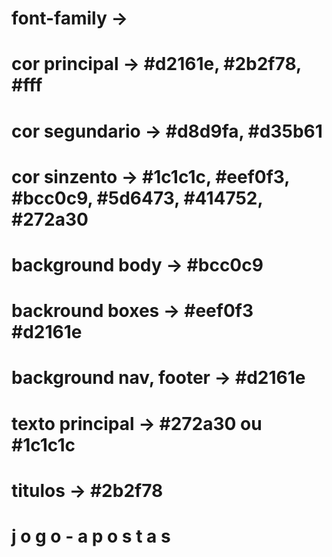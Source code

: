 # font-family ->

# cor principal -> #d2161e, #2b2f78, #fff

# cor segundario -> #d8d9fa, #d35b61

# cor sinzento -> #1c1c1c, #eef0f3, #bcc0c9, #5d6473, #414752, #272a30

# background body -> #bcc0c9

# backround boxes -> #eef0f3 #d2161e

# background nav, footer -> #d2161e

# texto principal -> #272a30 ou #1c1c1c

# titulos -> #2b2f78

# j o g o - a p o s t a s

